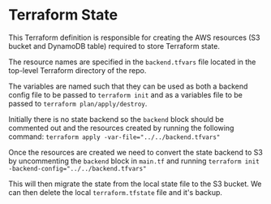 # Terraform State

This Terraform definition is responsible for creating the AWS resources
(S3 bucket and DynamoDB table) required to store Terraform state.

The resource names are specified in the `backend.tfvars` file located in the
top-level Terraform directory of the repo.

The variables are named such that they can be used as both a backend config
file to be passed to `terraform init` and as a variables file to be passed to
`terraform plan/apply/destroy`.

Initially there is no state backend so the `backend` block should be commented
out and the resources created by running the following command:
`terraform apply -var-file="../../backend.tfvars"`

Once the resources are created we need to convert the state backend to S3 by
uncommenting the `backend` block in `main.tf` and running
`terraform init -backend-config="../../backend.tfvars"`

This will then migrate the state from the local state file to the S3 bucket.
We can then delete the local `terraform.tfstate` file and it's backup.
